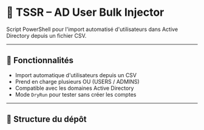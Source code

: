 # 🧠 TSSR – AD User Bulk Injector

Script PowerShell pour l'import automatisé d'utilisateurs dans Active Directory depuis un fichier CSV.

---

## 🚀 Fonctionnalités

- Import automatique d'utilisateurs depuis un CSV
- Prend en charge plusieurs OU (USERS / ADMINS)
- Compatible avec les domaines Active Directory
- Mode `DryRun` pour tester sans créer les comptes

---

## 📂 Structure du dépôt

